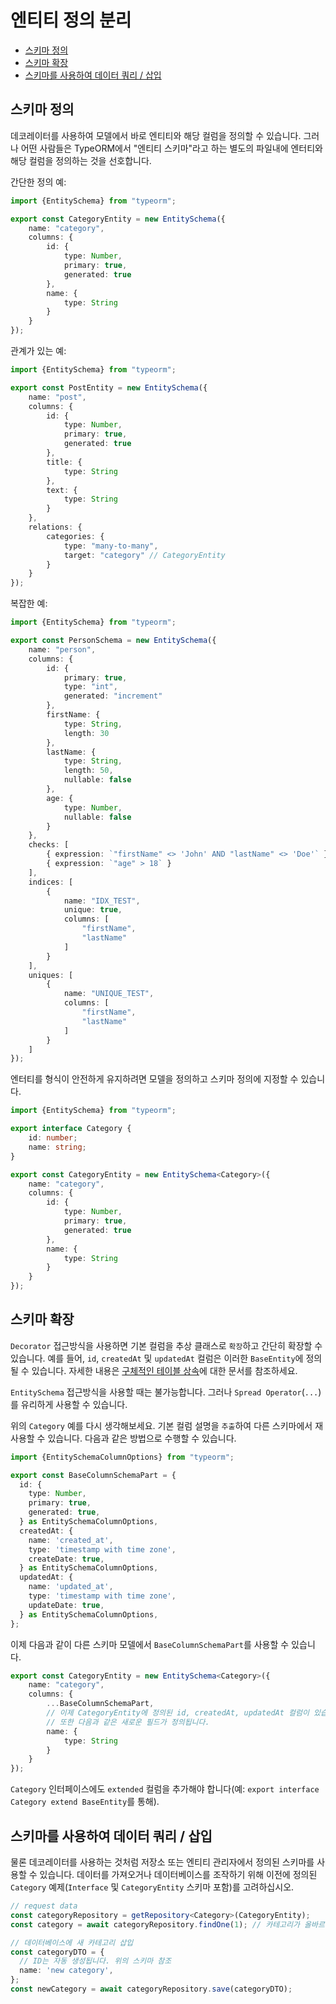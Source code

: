 # 엔티티 정의 분리

- [스키마 정의](#스키마-정의)
- [스키마 확장](#스키마-확장)
- [스키마를 사용하여 데이터 쿼리 / 삽입](#스키마를-사용하여-데이터-쿼리--삽입)

## 스키마 정의

데코레이터를 사용하여 모델에서 바로 엔티티와 해당 컬럼을 정의할 수 있습니다. 그러나 어떤 사람들은 TypeORM에서 "엔티티 스키마"라고 하는 별도의 파일내에 엔터티와 해당 컬럼을 정의하는 것을 선호합니다.

간단한 정의 예:

```ts
import {EntitySchema} from "typeorm";

export const CategoryEntity = new EntitySchema({
    name: "category",
    columns: {
        id: {
            type: Number,
            primary: true,
            generated: true
        },
        name: {
            type: String
        }
    }
});
```

관계가 있는 예:

```ts
import {EntitySchema} from "typeorm";

export const PostEntity = new EntitySchema({
    name: "post",
    columns: {
        id: {
            type: Number,
            primary: true,
            generated: true
        },
        title: {
            type: String
        },
        text: {
            type: String
        }
    },
    relations: {
        categories: {
            type: "many-to-many",
            target: "category" // CategoryEntity
        }
    }
});
```

복잡한 예:

```ts
import {EntitySchema} from "typeorm";

export const PersonSchema = new EntitySchema({
    name: "person",
    columns: {
        id: {
            primary: true,
            type: "int",
            generated: "increment"
        },
        firstName: {
            type: String,
            length: 30
        },
        lastName: {
            type: String,
            length: 50,
            nullable: false
        },
        age: {
            type: Number,
            nullable: false
        }
    },
    checks: [
        { expression: `"firstName" <> 'John' AND "lastName" <> 'Doe'` },
        { expression: `"age" > 18` }
    ],
    indices: [
        {
            name: "IDX_TEST",
            unique: true,
            columns: [
                "firstName",
                "lastName"
            ]
        }
    ],
    uniques: [
        {
            name: "UNIQUE_TEST",
            columns: [
                "firstName",
                "lastName"
            ]
        }
    ]
});
```

엔터티를 형식이 안전하게 유지하려면 모델을 정의하고 스키마 정의에 지정할 수 있습니다.

```ts
import {EntitySchema} from "typeorm";

export interface Category {
    id: number;
    name: string;
}

export const CategoryEntity = new EntitySchema<Category>({
    name: "category",
    columns: {
        id: {
            type: Number,
            primary: true,
            generated: true
        },
        name: {
            type: String
        }
    }
});
```

## 스키마 확장

`Decorator` 접근방식을 사용하면 기본 컬럼을 추상 클래스로 `확장`하고 간단히 확장할 수 있습니다. 예를 들어, `id`, `createdAt` 및 `updatedAt` 컬럼은 이러한 `BaseEntity`에 정의될 수 있습니다. 자세한 내용은 [구체적인 테이블 상속](entity-inheritance.md##구체적인-테이블-상속)에 대한 문서를 참조하세요.

`EntitySchema` 접근방식을 사용할 때는 불가능합니다. 그러나 `Spread Operator`(`...`)를 유리하게 사용할 수 있습니다.

위의 `Category` 예를 다시 생각해보세요. 기본 컬럼 설명을 `추출`하여 다른 스키마에서 재사용할 수 있습니다. 다음과 같은 방법으로 수행할 수 있습니다.

```ts
import {EntitySchemaColumnOptions} from "typeorm";

export const BaseColumnSchemaPart = {
  id: {
    type: Number,
    primary: true,
    generated: true,
  } as EntitySchemaColumnOptions,
  createdAt: {
    name: 'created_at',
    type: 'timestamp with time zone',
    createDate: true,
  } as EntitySchemaColumnOptions,
  updatedAt: {
    name: 'updated_at',
    type: 'timestamp with time zone',
    updateDate: true,
  } as EntitySchemaColumnOptions,
};
```

이제 다음과 같이 다른 스키마 모델에서 `BaseColumnSchemaPart`를 사용할 수 있습니다.

```ts
export const CategoryEntity = new EntitySchema<Category>({
    name: "category",
    columns: {
        ...BaseColumnSchemaPart,
        // 이제 CategoryEntity에 정의된 id, createdAt, updatedAt 컬럼이 있습니다!
        // 또한 다음과 같은 새로운 필드가 정의됩니다.
        name: {
            type: String
        }
    }
});
```

`Category` 인터페이스에도 `extended` 컬럼을 추가해야 합니다(예: `export interface Category extend BaseEntity`를 통해).

## 스키마를 사용하여 데이터 쿼리 / 삽입

물론 데코레이터를 사용하는 것처럼 저장소 또는 엔티티 관리자에서 정의된 스키마를 사용할 수 있습니다. 데이터를 가져오거나 데이터베이스를 조작하기 위해 이전에 정의된 `Category` 예제(`Interface` 및 `CategoryEntity` 스키마 포함)를 고려하십시오.

```ts
// request data
const categoryRepository = getRepository<Category>(CategoryEntity);
const category = await categoryRepository.findOne(1); // 카테고리가 올바르게 입력되었습니다!

// 데이터베이스에 새 카테고리 삽입
const categoryDTO = {
  // ID는 자동 생성됩니다. 위의 스키마 참조
  name: 'new category',
};
const newCategory = await categoryRepository.save(categoryDTO);
```
